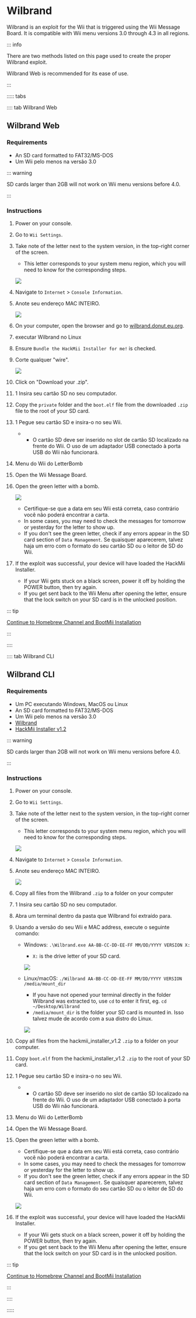 # Wilbrand

Wilbrand is an exploit for the Wii that is triggered using the Wii Message Board. It is compatible with Wii menu versions 3.0 through 4.3 in all regions.

::: info

There are two methods listed on this page used to create the proper Wilbrand exploit.

Wilbrand Web is recommended for its ease of use.

:::

::::: tabs

:::: tab Wilbrand Web

## Wilbrand Web

### Requirements

- An SD card formatted to FAT32/MS-DOS
- Um Wii pelo menos na versão 3.0

::: warning

SD cards larger than 2GB will not work on Wii menu versions before 4.0.

:::

### Instructions

1. Power on your console.

2. Go to `Wii Settings`.

3. Take note of the letter next to the system version, in the top-right corner of the screen.

   - This letter corresponds to your system menu region, which you will need to know for the corresponding steps.

   ![](/images/wii/SystemMenuVersion.png)

4. Navigate to `Internet` > `Console Information`.

5. Anote seu endereço MAC INTEIRO.

   ![](/images/wii/MacAddress.png)

6. On your computer, open the browser and go to [wilbrand.donut.eu.org](https://wilbrand.donut.eu.org/).

7. executar Wilbrand no Linux

8. Ensure `Bundle the HackMii Installer for me!` is checked.

9. Corte qualquer "wire".

   ![](/images/exploits/wilbrand/web.png)

10. Click on "Download your .zip".

11. 1 Insira seu cartão SD no seu computador.

12. Copy the `private` folder and the `boot.elf` file from the downloaded `.zip` file to the root of your SD card.

13. 1 Pegue seu cartão SD e insira-o no seu Wii.
    - - O cartão SD deve ser inserido no slot de cartão SD localizado na frente do Wii. O uso de um adaptador USB conectado à porta USB do Wii não funcionará.

14. Menu do Wii do LetterBomb

15. Open the Wii Message Board.

16. Open the green letter with a bomb.

    ![](/images/exploits/wilbrand/msgboard.png)

    - Certifique-se que a data em seu Wii está correta, caso contrário você não poderá encontrar a carta.
    - In some cases, you may need to check the messages for tomorrow or yesterday for the letter to show up.
    - If you don't see the green letter, check if any errors appear in the SD card section of `Data Management`. Se quaisquer aparecerem, talvez haja um erro com o formato do seu cartão SD ou o leitor de SD do Wii.

17. If the exploit was successful, your device will have loaded the HackMii Installer.
    - If your Wii gets stuck on a black screen, power it off by holding the POWER button, then try again.
    - If you get sent back to the Wii Menu after opening the letter, ensure that the lock switch on your SD card is in the unlocked position.

::: tip

[Continue to Homebrew Channel and BootMii Installation](hbc)

:::

::::

:::: tab Wilbrand CLI

## Wilbrand CLI

### Requirements

- Um PC executando Windows, MacOS ou Linux
- An SD card formatted to FAT32/MS-DOS
- Um Wii pelo menos na versão 3.0
- [Wilbrand](https://static.wiidatabase.de/Wilbrand.zip)
- [HackMii Installer v1.2](https://bootmii.org/download/)

::: warning

SD cards larger than 2GB will not work on Wii menu versions before 4.0.

:::

### Instructions

1. Power on your console.

2. Go to `Wii Settings`.

3. Take note of the letter next to the system version, in the top-right corner of the screen.

   - This letter corresponds to your system menu region, which you will need to know for the corresponding steps.

   ![](/images/wii/SystemMenuVersion.png)

4. Navigate to `Internet` > `Console Information`.

5. Anote seu endereço MAC INTEIRO.

   ![](/images/wii/MacAddress.png)

6. Copy all files from the Wilbrand `.zip` to a folder on your computer

7. 1 Insira seu cartão SD no seu computador.

8. Abra um terminal dentro da pasta que Wilbrand foi extraído para.

9. Usando a versão do seu Wii e MAC address, execute o seguinte comando:

   - Windows: `.\Wilbrand.exe AA-BB-CC-DD-EE-FF MM/DD/YYYY VERSION X:`

     - `X:` is the drive letter of your SD card.

     ![](/images/exploits/wilbrand/windows.png)

   - Linux/macOS: `./Wilbrand AA-BB-CC-DD-EE-FF MM/DD/YYYY VERSION /media/mount_dir`

     - If you have not opened your terminal directly in the folder Wilbrand was extracted to, use `cd` to enter it first, eg. `cd ~/Desktop/Wilbrand`
     - `/media/mount_dir` is the folder your SD card is mounted in. Isso talvez mude de acordo com a sua distro do Linux.

     ![](/images/exploits/wilbrand/linux.png)

10. Copy all files from the hackmii_installer_v1.2 `.zip` to a folder on your computer.

11. Copy `boot.elf` from the hackmii_installer_v1.2 `.zip` to the root of your SD card.

12. 1 Pegue seu cartão SD e insira-o no seu Wii.
    - - O cartão SD deve ser inserido no slot de cartão SD localizado na frente do Wii. O uso de um adaptador USB conectado à porta USB do Wii não funcionará.

13. Menu do Wii do LetterBomb

14. Open the Wii Message Board.

15. Open the green letter with a bomb.

    - Certifique-se que a data em seu Wii está correta, caso contrário você não poderá encontrar a carta.
    - In some cases, you may need to check the messages for tomorrow or yesterday for the letter to show up.
    - If you don't see the green letter, check if any errors appear in the SD card section of `Data Management`. Se quaisquer aparecerem, talvez haja um erro com o formato do seu cartão SD ou o leitor de SD do Wii.

    ![](/images/exploits/wilbrand/msgboard.png)

16. If the exploit was successful, your device will have loaded the HackMii Installer.
    - If your Wii gets stuck on a black screen, power it off by holding the POWER button, then try again.
    - If you get sent back to the Wii Menu after opening the letter, ensure that the lock switch on your SD card is in the unlocked position.

::: tip

[Continue to Homebrew Channel and BootMii Installation](hbc)

:::

::::

:::::

